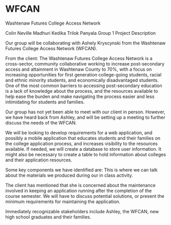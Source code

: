 WFCAN
=====

Washtenaw Futures College Access Network


Colin Neville
Madhuri Kedika
Trilok Panyala
Group 1 Project Description

Our group will be collaborating with Ashely Kryscynski from the Washtenaw Futures College Access Network (WFCAN). 

From the client:
The Washtenaw Futures College Access Network is a cross-sector, community collaborative working to increase post-secondary access and attainment in Washtenaw County to 70%, with a focus on increasing opportunities for first generation college-going students, racial and ethnic minority students, and economically disadvantaged students. One of the most common barriers to accessing post-secondary education is a lack of knowledge about the process, and the resources available to help ease the burden and make navigating the process easier and less intimidating for students and families.

Our group has not yet been able to meet with our client in person. However, we have heard back from Ashley, and will be setting up a meeting to further discuss the needs of the WFCAN. 

We will be looking to develop requirements for a web application, and possibly a mobile application that educates students and their families on the college application process, and increases visibility to the resources available. If needed, we will create a database to store user information. It might also be necessary to create a table to hold information about colleges and their application resources. 

Some key components we have identified are: This is where we can talk about the materials we produced during our in class activity.

The client has mentioned that she is concerned about the maintenance involved in keeping an application running after the completion of the course semester. We will have to discuss potential solutions, or present the minimum requirements for maintaining the application. 

Immediately recognizable stakeholders include Ashley, the WFCAN, new high school graduates and their families. 
